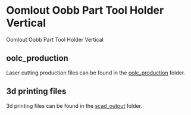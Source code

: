 # Oomlout Oobb Part Tool Holder Vertical


Oomlout Oobb Part Tool Holder Vertical  
  





















## oolc_production
Laser cutting production files can be found in the [oolc_production](oolc_production) folder.

## 3d printing files
3d printing files can be found in the [scad_output](scad_output) folder.

